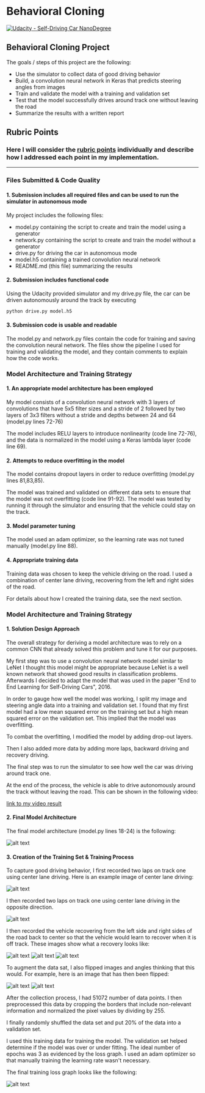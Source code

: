 # **Behavioral Cloning** 

[![Udacity - Self-Driving Car NanoDegree](https://s3.amazonaws.com/udacity-sdc/github/shield-carnd.svg)](http://www.udacity.com/drive)

Behavioral Cloning Project
---

The goals / steps of this project are the following:

* Use the simulator to collect data of good driving behavior
* Build, a convolution neural network in Keras that predicts steering angles from images
* Train and validate the model with a training and validation set
* Test that the model successfully drives around track one without leaving the road
* Summarize the results with a written report


[//]: # (Image References)


[center]: ./images/track1_center.jpg "Track 1 Center"
[center_back]: ./images/track1_center_back.jpg "Track 1 Center"
[normal]: ./images/normal.jpg "Normal"
[flipped]: ./images/flipped.jpg "Flipped"

[recovery1]: ./images/recovery1.jpg "Recovery 1"
[recovery2]: ./images/recovery2.jpg "Recovery 2"
[recovery3]: ./images/recovery3.jpg "Recovery 3"


[model]: ./model.png "Model"
[training]: ./training.png "Training"


## Rubric Points
### Here I will consider the [rubric points](https://review.udacity.com/#!/rubrics/432/view) individually and describe how I addressed each point in my implementation.  

---
### Files Submitted & Code Quality

#### 1. Submission includes all required files and can be used to run the simulator in autonomous mode

My project includes the following files:

* model.py containing the script to create and train the model using a generator
* network.py containing the script to create and train the model without a generator
* drive.py for driving the car in autonomous mode
* model.h5 containing a trained convolution neural network 
* README.md (this file) summarizing the results

#### 2. Submission includes functional code
Using the Udacity provided simulator and my drive.py file, the car can be driven autonomously around the track by executing 
```sh
python drive.py model.h5
```

#### 3. Submission code is usable and readable

The model.py and network.py files contain the code for training and saving the convolution neural network. The files show the pipeline I used for training and validating the model, and they contain comments to explain how the code works.

### Model Architecture and Training Strategy

#### 1. An appropriate model architecture has been employed

My model consists of a convolution neural network with 3 layers of convolutions that have 5x5 filter sizes and a stride of 2 followed by two layers of 3x3 filters without a stride and depths between 24 and 64 (model.py lines 72-76)

The model includes RELU layers to introduce nonlinearity (code line 72-76), and the data is normalized in the model using a Keras lambda layer (code line 69). 

#### 2. Attempts to reduce overfitting in the model

The model contains dropout layers in order to reduce overfitting (model.py lines 81,83,85). 

The model was trained and validated on different data sets to ensure that the model was not overfitting (code line 91-92). The model was tested by running it through the simulator and ensuring that the vehicle could stay on the track.

#### 3. Model parameter tuning

The model used an adam optimizer, so the learning rate was not tuned manually (model.py line 88).

#### 4. Appropriate training data

Training data was chosen to keep the vehicle driving on the road. I used a combination of center lane driving, recovering from the left and right sides of the road.

For details about how I created the training data, see the next section. 

### Model Architecture and Training Strategy

#### 1. Solution Design Approach

The overall strategy for deriving a model architecture was to rely on a common CNN that already solved this problem and tune it for our purposes.

My first step was to use a convolution neural network model similar to LeNet I thought this model might be appropriate because LeNet is a well known network that showed good results in classification problems. Afterwards I decided to adapt the model that was used in the paper "End to End Learning for Self-Driving Cars", 2016.

In order to gauge how well the model was working, I split my image and steering angle data into a training and validation set. I found that my first model had a low mean squared error on the training set but a high mean squared error on the validation set. This implied that the model was overfitting.

To combat the overfitting, I modified the model by adding drop-out layers.

Then I also added more data by adding more laps, backward driving and recovery driving.

The final step was to run the simulator to see how well the car was driving around track one. 

At the end of the process, the vehicle is able to drive autonomously around the track without leaving the road.
This can be shown in the following video:

[link to my video result](./run2.mp4)

#### 2. Final Model Architecture

The final model architecture (model.py lines 18-24) is the following:

![alt text][model]

#### 3. Creation of the Training Set & Training Process

To capture good driving behavior, I first recorded two laps on track one using center lane driving. Here is an example image of center lane driving:

![alt text][center]

I then recorded two laps on track one using center lane driving in the opposite direction.

![alt text][center_back]

I then recorded the vehicle recovering from the left side and right sides of the road back to center so that the vehicle would learn to recover when it is off track. These images show what a recovery looks like:

![alt text][recovery1]
![alt text][recovery2]
![alt text][recovery3]

To augment the data sat, I also flipped images and angles thinking that this would. For example, here is an image that has then been flipped:

![alt text][normal]
![alt text][flipped]

After the collection process, I had 51072 number of data points. I then preprocessed this data by cropping the borders that include non-relevant information and normalized the pixel values by dividing by 255.

I finally randomly shuffled the data set and put 20% of the data into a validation set. 

I used this training data for training the model. The validation set helped determine if the model was over or under fitting. The ideal number of epochs was 3 as evidenced by the loss graph. I used an adam optimizer so that manually training the learning rate wasn't necessary.

The final training loss graph looks like the following:

![alt text][training]